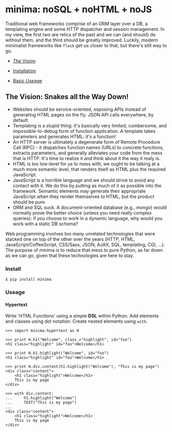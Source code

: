 minima: noSQL + noHTML + noJS
=============================

Traditional web frameworks comprise of an ORM layer over a DB, a templating engine and some
HTTP dispatcher and session management. In my view, the first two are relics of the past and
we can (and should) do without them, and the third should be greatly improved. Luckily, modern
minimalist frameworks like ``flask`` get us closer to that, but there's still way to go.

* [The Vision](#the-vision-snakes-all-the-way-down)

* [Installation](#install)

* [Basic Useage](#useage)

The Vision: Snakes all the Way Down!
------------------------------------

* Websites should be service-oriented, exposing APIs instead of generating HTML pages
  on the fly. JSON API calls everywhere, by default.
* Templating is a stupid thing: it's basically very limited, cumbersome, and impossible-to-debug
  form of function application. A template takes parameters and generates HTML: it's a function!
* An HTTP server is ultimately a degenerate form of Remote Procedure Call (RPC) - it dispatches
  function names (URLs) to concrete functions, extracts parameters, and generally alleviates
  your code from the mess that is HTTP. It's time to realize it and think about it the way it
  realy is.
* HTML is too low-level for us to mess with; we ought to be talking at a much more semantic
  level, that renders itself as HTML plus the required JavaScript.
* JavaScript is a horrible language and we should strive to avoid any contact with it. We do this
  by putting as much of it as possible into the framework. Semantic elements may generate their
  appropriate JavaScript when they render themselves to HTML, but the product should be pure.
* ORM and SQL suck. A document-oriented database (e.g., *mongo*) would normally prove the better
  choice (unless you need really complex queries): if you choose to work in a dynamic language,
  why would you work with a static DB schema?

Web programming involves too many unrelated technologies that were stacked one on top of the other
over the years (HTTP, HTML, JavaScript/CoffeeScript, CSS/Sass, JSON, AJAX, SQL, templating, CGI,
...). The purpose of minima is to reduce that mess to pure Python, as far down as we can go,
given that these technologies are here to stay.

### Install
```
$ pip install minima
```

### Useage
#### Hypertext
Write 'HTML Functions' using a simple **DSL** within Python. Add elements and classes using dot notation. Create nested elements using `with`.

```
>>> import minima.hypertext as H

>>> print H.h1("Welcome", class_="highlight", id="foo")
<h1 class="highlight" id="foo">Welcome</h1>

>>> print H.h1.highlight("Welcome", id="foo")
<h1 class="highlight" id="foo">Welcome</h1>

>>> print H.div.content(h1.highlight("Welcome"), "This is my page")
<div class="content">
    <h1 class="highlight">Welcome</h1>
    This is my page
</div>

>>> with div.content:
...     h1.highlight("Welcome")
...     TEXT("This is my page")
...
<div class="content">
    <h1 class="highlight">Welcome</h1>
    This is my page
</div>
```
